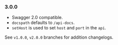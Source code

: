 ### 3.0.0

- Swagger 2.0 compatible.
- `docspath` defaults to `/api-docs`.
- `setHost` is used to set `host` and `port` in the `api`.

See `v1.0.0`, `v2.0.0` branches for addition changelogs.
